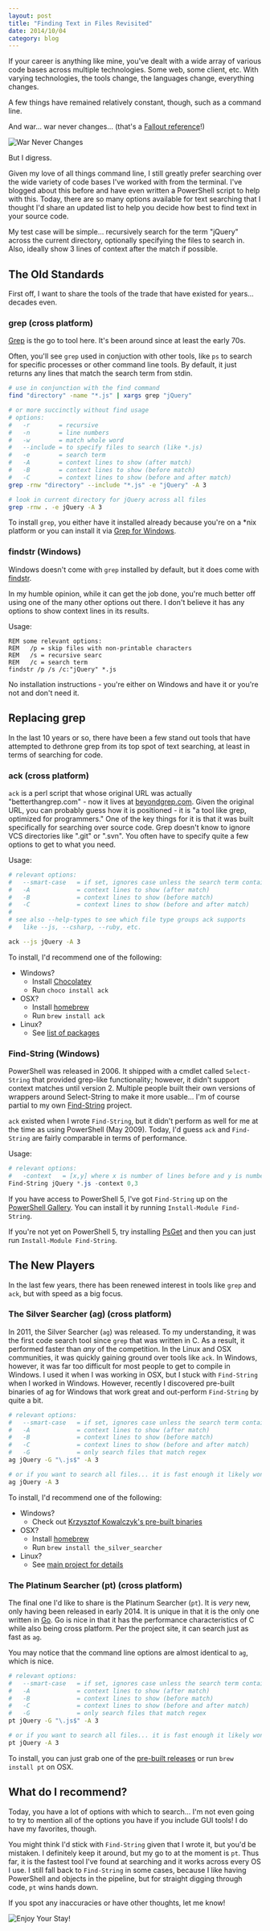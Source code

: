 ```yaml
---
layout: post
title: "Finding Text in Files Revisited"
date: 2014/10/04
category: blog
---
```


If your career is anything like mine, you've dealt with a wide array of various code bases across multiple technologies. Some web, some client, etc. With varying technologies, the tools change, the languages change, everything changes.

A few things have remained relatively constant, though, such as a command line.

And war... war never changes... (that's a [Fallout reference](http://fallout.wikia.com/wiki/Fallout_intro)!)

![War Never Changes](/images/blog/2014-10-04-fallout.gif)

But I digress.

Given my love of all things command line, I still greatly prefer searching over the wide variety of code bases I've worked with from the terminal. I've blogged about this before and have even written a PowerShell script to help with this. Today, there are so many options available for text searching that I thought I'd share an updated list to help you decide how best to find text in your source code.

My test case will be simple... recursively search for the term "jQuery" across the current directory, optionally specifying the files to search in. Also, ideally show 3 lines of context after the match if possible.

## The Old Standards

First off, I want to share the tools of the trade that have existed for years... decades even.

### grep (cross platform)

[Grep](http://en.wikipedia.org/wiki/Grep) is the go to tool here. It's been around since at least the early 70s.

Often, you'll see `grep` used in conjuction with other tools, like `ps` to search for specific processes or other command line tools. By default, it just returns any lines that match the search term from stdin.

```bash
# use in conjunction with the find command
find "directory" -name "*.js" | xargs grep "jQuery"

# or more succinctly without find usage
# options:
#   -r        = recursive
#   -n        = line numbers
#   -w        = match whole word
#   --include = to specify files to search (like *.js)
#   -e        = search term
#   -A        = context lines to show (after match)
#   -B        = context lines to show (before match)
#   -C        = context lines to show (before and after match)
grep -rnw "directory" --include "*.js" -e "jQuery" -A 3

# look in current directory for jQuery across all files
grep -rnw . -e jQuery -A 3
```

To install `grep`, you either have it installed already because you're on a *nix platform or you can install it via [Grep for Windows](http://gnuwin32.sourceforge.net/packages/grep.htm).

### findstr (Windows)

Windows doesn't come with `grep` installed by default, but it does come with [findstr](http://technet.microsoft.com/en-us/library/cc732459.aspx).

In my humble opinion, while it can get the job done, you're much better off using one of the many other options out there. I don't believe it has any options to show context lines in its results.

Usage:

```batch
REM some relevant options:
REM   /p = skip files with non-printable characters
REM   /s = recursive searc
REM   /c = search term
findstr /p /s /c:"jQuery" *.js
```

No installation instructions - you're either on Windows and have it or you're not and don't need it.

## Replacing grep

In the last 10 years or so, there have been a few stand out tools that have attempted to dethrone grep from its top spot of text searching, at least in terms of searching for code.

### ack (cross platform)

`ack` is a perl script that whose original URL was actually "betterthangrep.com" - now it lives at [beyondgrep.com](http://beyondgrep.com/). Given the original URL, you can probably guess how it is positioned - it is "a tool like grep, optimized for programmers." One of the key things for it is that it was built specifically for searching over source code. Grep doesn't know to ignore VCS directories like ".git" or ".svn". You often have to specify quite a few options to get to what you need.

Usage:

```bash
# relevant options:
#   --smart-case   = if set, ignores case unless the search term contains any upper case
#   -A             = context lines to show (after match)
#   -B             = context lines to show (before match)
#   -C             = context lines to show (before and after match)
#
# see also --help-types to see which file type groups ack supports
#   like --js, --csharp, --ruby, etc.

ack --js jQuery -A 3
```

To install, I'd recommend one of the following:

* Windows?
  * Install [Chocolatey](http://chocolatey.org/)
  * Run `choco install ack`
* OSX?
  * Install [homebrew](http://brew.sh/)
  * Run `brew install ack`
* Linux?
  * See [list of packages](http://beyondgrep.com/install/)

### Find-String (Windows)

PowerShell was released in 2006. It shipped with a cmdlet called `Select-String` that provided grep-like functionality; however, it didn't support context matches until version 2. Multiple people built their own versions of wrappers around Select-String to make it more usable... I'm of course partial to my own [Find-String](https://github.com/drmohundro/find-string) project.

`ack` existed when I wrote `Find-String`, but it didn't perform as well for me at the time as using PowerShell (May 2009). Today, I'd guess `ack` and `Find-String` are fairly comparable in terms of performance.

Usage:

```powershell
# relevant options:
#   -context   = [x,y] where x is number of lines before and y is number of lines after
Find-String jQuery *.js -context 0,3
```

If you have access to PowerShell 5, I've got `Find-String` up on the [PowerShell Gallery](https://www.powershellgallery.com/packages/Find-String/). You can install it by running `Install-Module Find-String`.

If you're not yet on PowerShell 5, try installing [PsGet](http://psget.net/) and then you can just run `Install-Module Find-String`.

## The New Players

In the last few years, there has been renewed interest in tools like `grep` and `ack`, but with speed as a big focus.

### The Silver Searcher (ag) (cross platform)

In 2011, the Silver Searcher (`ag`) was released. To my understanding, it was the first code search tool since `grep` that was written in C. As a result, it performed faster than *any* of the competition. In the Linux and OSX communities, it was quickly gaining ground over tools like `ack`. In Windows, however, it was far too difficult for most people to get to compile in Windows. I used it when I was working in OSX, but I stuck with `Find-String` when I worked in Windows. However, recently I discovered pre-built binaries of ag for Windows that work great and out-perform `Find-String` by quite a bit.

```bash
# relevant options:
#   --smart-case   = if set, ignores case unless the search term contains any upper case
#   -A             = context lines to show (after match)
#   -B             = context lines to show (before match)
#   -C             = context lines to show (before and after match)
#   -G             = only search files that match regex
ag jQuery -G "\.js$" -A 3

# or if you want to search all files... it is fast enough it likely won't matter!
ag jQuery -A 3
```

To install, I'd recommend one of the following:

* Windows?
  * Check out [Krzysztof Kowalczyk's pre-built binaries](http://blog.kowalczyk.info/software/the-silver-searcher-for-windows.html)
* OSX?
  * Install [homebrew](http://brew.sh/)
  * Run `brew install the_silver_searcher`
* Linux?
  * See [main project for details](https://github.com/ggreer/the_silver_searcher)

### The Platinum Searcher (pt) (cross platform)

The final one I'd like to share is the Platinum Searcher (`pt`). It is *very* new, only having been released in early 2014. It is unique in that it is the only one written in [Go](https://golang.org/). Go is nice in that it has the performance characteristics of C while also being cross platform. Per the project site, it can search just as fast as `ag`.

You may notice that the command line options are almost identical to `ag`, which is nice.

```bash
# relevant options:
#   --smart-case   = if set, ignores case unless the search term contains any upper case
#   -A             = context lines to show (after match)
#   -B             = context lines to show (before match)
#   -C             = context lines to show (before and after match)
#   -G             = only search files that match regex
pt jQuery -G "\.js$" -A 3

# or if you want to search all files... it is fast enough it likely won't matter!
pt jQuery -A 3
```

To install, you can just grab one of the [pre-built releases](https://github.com/monochromegane/the_platinum_searcher/releases) or run `brew install pt` on OSX.

## What do I recommend?

Today, you have a lot of options with which to search... I'm not even going to try to mention all of the options you have if you include GUI tools! I do have my favorites, though.

You might think I'd stick with `Find-String` given that I wrote it, but you'd be mistaken. I definitely keep it around, but my go to at the moment is `pt`. Thus far, it is the fastest tool I've found at searching and it works across every OS I use. I still fall back to `Find-String` in some cases, because I like having PowerShell and objects in the pipeline, but for straight digging through code, `pt` wins hands down.

If you spot any inaccuracies or have other thoughts, let me know!

![Enjoy Your Stay!](/images/blog/2014-10-04-fallout-enjoy-your-stay.gif)
